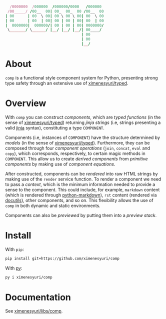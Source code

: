 ```ruby   
  /0000000  /000000  /000000/0000   /000000 
 /00_____/ /00__  00| 00_  00_  00 /00__  00
| 00      | 00  \ 00| 00 \ 00 \ 00| 00  \ 00
| 00      | 00  | 00| 00 | 00 | 00| 00  | 00
|  0000000|  000000/| 00 | 00 | 00| 0000000/
 \_______/ \______/ |__/ |__/ |__/| 00____/ 
                                  | 00      
                                  | 00      
                                  |__/   
```
# About

`comp` is a functional style component system for Python, presenting strong type safety through an extensive use of [ximenesyuri/typed](https://github.com/ximenesyuri/typed).
    
# Overview

With `comp` you can construct _components_, which are _typed functions_ (in the sense of [ximenesyuri/typed](https://github.com/ximenesyuri/typed)) returning _jinja strings_ (i.e, strings presenting a valid [jinja](https://jinja.palletsprojects.com/en/stable/) syntax), constituting a type `COMPONENT`.

Components (i.e, instances of `COMPONENT`) have the structure determined by _models_ (in the sense of [ximenesyuri/typed](https://github.com/ximenesyuri/typed)). Furthermore, they can be composed through four _component operations_ (`join`, `concat`, `eval` and `copy`), which corresponds, respectively, to certain magic methods in `COMPONENT`. This allow us to create _derived components_ from _primitive components_ by making use of _component equations_.

After constructed, components can be _rendered_ into raw HTML strings by making use of the `render` service function. To render a component we need to pass a _context_, which is the minimum information needed to provide a sense to the component. This could include, for example, `markdown` content (which is rendered through [python-markdown](https://github.com/Python-Markdown/markdown)), `rst` content (rendered via [docutils](https://docutils.sourceforge.io/)), other components, and so on. This flexibility allows the use of `comp` in  both dynamic and static environments.

Components can also be _previewed_ by putting them into a _preview stack_.

# Install

With `pip`:
```bash
pip install git+https://github.com/ximenesyuri/comp 
```

With [py](https://github.com/ximenesyuri/py):
```bash
py i ximenesyuri/comp
```

# Documentation

See [ximenesyuri/libs/comp](https://ximenesyuri/libs/app).
